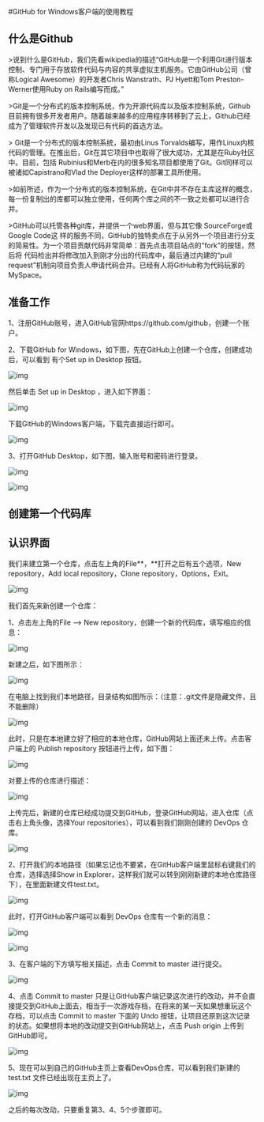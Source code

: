 #GitHub for Windows客户端的使用教程

## 什么是Github

\>说到什么是GitHub，我们先看wikipedia的描述“GitHub是一个利用Git进行版本控制、专门用于存放软件代码与内容的共享虚拟主机服务。它由GitHub公司（曾称Logical Awesome）的开发者Chris Wanstrath、PJ Hyett和Tom Preston-Werner使用Ruby on Rails编写而成。”

\>Git是一个分布式的版本控制系统，作为开源代码库以及版本控制系统，Github目前拥有很多开发者用户。随着越来越多的应用程序转移到了云上，Github已经成为了管理软件开发以及发现已有代码的首选方法。


\> Git是一个分布式的版本控制系统，最初由Linus Torvalds编写，用作Linux内核代码的管理。在推出后，Git在其它项目中也取得了很大成功，尤其是在Ruby社区中。目前，包括 Rubinius和Merb在内的很多知名项目都使用了Git。Git同样可以被诸如Capistrano和Vlad the Deployer这样的部署工具所使用。


\>如前所述，作为一个分布式的版本控制系统，在Git中并不存在主库这样的概念，每一份复制出的库都可以独立使用，任何两个库之间的不一致之处都可以进行合并。


\>GitHub可以托管各种git库，并提供一个web界面，但与其它像 SourceForge或Google Code这 样的服务不同，GitHub的独特卖点在于从另外一个项目进行分支的简易性。为一个项目贡献代码非常简单：首先点击项目站点的“fork”的按钮，然后将 代码检出并将修改加入到刚才分出的代码库中，最后通过内建的“pull request”机制向项目负责人申请代码合并。已经有人将GitHub称为代码玩家的MySpace。

 

## 准备工作

1、注册GitHub账号，进入GitHub官网https://github.com/github，创建一个账户。

2、下载GitHub for Windows，如下图，先在GitHub上创建一个仓库，创建成功后，可以看到 有个Set up in Desktop 按钮。

![img](image/1404518-20181101193157028-270217101.png)

 然后单击 Set up in Desktop ，进入如下界面：

![img](image/1404518-20181101193219965-1781101635.png)

下载GitHub的Windows客户端，下载完直接运行即可。

![img](image/1404518-20181101193227237-289150499.png)

 

3、打开GitHub Desktop，如下图，输入账号和密码进行登录。

![img](image/1404518-20181101212858827-1504878327.png)

 

![img](image/1404518-20181101212907301-2010179333.png)

## 创建第一个代码库

## 认识界面

我们来建立第一个仓库，点击左上角的File**，**打开之后有五个选项，New repository，Add local repository，Clone repository，Options，Exit。

 ![img](image/1404518-20181101230228182-1164887567.png)

 

我们首先来新创建一个仓库：

1、点击左上角的File —> New repository，创建一个新的代码库，填写相应的信息：

 ![img](image/1404518-20181103173239644-1644564660.png)

新建之后，如下图所示：

 ![img](image/1404518-20181103173840942-1079477878.png)

在电脑上找到我们本地路径，目录结构如图所示：（注意：.git文件是隐藏文件，且不能删除）

 ![img](image/1404518-20181103173846155-1692594913.png)

此时，只是在本地建立好了相应的本地仓库，GitHub网站上面还未上传。点击客户端上的 Publish repository 按钮进行上传，如下图：

![img](image/1404518-20181103175254034-1705669100.png)

 

对要上传的仓库进行描述：

![img](image/1404518-20181103175306293-2067148637.png)

 

上传完后，新建的仓库已经成功提交到GitHub，登录GitHub网站，进入仓库（点击右上角头像，选择Your repositories），可以看到我们刚刚创建的 DevOps 仓库。

![img](image/1404518-20181103175316177-355019034.png)

2、打开我们的本地路径（如果忘记也不要紧，在GitHub客户端里鼠标右键我们的仓库，选择选择Show in Explorer，这样我们就可以转到刚刚新建的本地仓库路径下），在里面新建文件test.txt。

![img](image/1404518-20181103180956553-1721876007.png)

此时，打开GitHub客户端可以看到 DevOps 仓库有一个新的消息：

![img](image/1404518-20181103181345071-1019021320.png)

![img](image/1404518-20181103181732500-117282766.png)

3、在客户端的下方填写相关描述，点击 Commit to master 进行提交。

![img](image/1404518-20181103224316938-1375657538.png)

 

4、点击 Commit to master 只是让GitHub客户端记录这次进行的改动，并不会直接提交到GitHub上面去，相当于一次游戏存档，在将来的某一天如果想重玩这个存档，可以点击 Commit to master 下面的 Undo 按钮，让项目还原到这次记录的状态。如果想将本地的改动提交到GitHub网站上，点击 Push origin 上传到GitHub即可。

![img](image/1404518-20181103225904614-891230998.png)

 

5、现在可以到自己的GitHub主页上查看DevOps仓库，可以看到我们新建的 test.txt 文件已经出现在主页上了。

![img](image/1404518-20181103230244200-4527976.png)



之后的每次改动，只要重复第3、4、5个步骤即可。